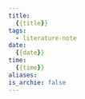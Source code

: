 ```yaml
---
title:
  {{title}}
tags:
  - literature-note
date:
  {{date}}
time:
  {{time}}
aliases:
is_archie: false
---
```

